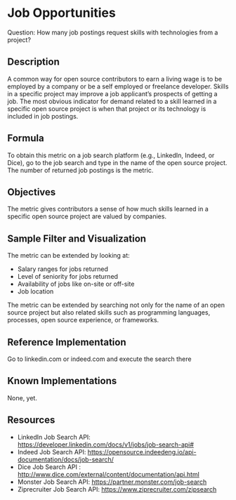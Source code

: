 # Job Opportunities

Question: How many job postings request skills with technologies from a project?

## Description
A common way for open source contributors to earn a living wage is to be employed by a company or be a self employed or freelance developer. Skills in a specific project may improve a job applicant’s prospects of getting a job. The most obvious indicator for demand related to a skill learned in a specific open source project is when that project or its technology is included in job postings.

## Formula
To obtain this metric on a job search platform (e.g., LinkedIn, Indeed, or Dice), go to the job search and type in the name of the open source project. The number of returned job postings is the metric.

## Objectives
The metric gives contributors a sense of how much skills learned in a specific open source project are valued by companies.

## Sample Filter and Visualization
The metric can be extended by looking at:
* Salary ranges for jobs returned
* Level of seniority for jobs returned
* Availability of jobs like on-site or off-site
* Job location

The metric can be extended by searching not only for the name of an open source project but also related skills such as programming languages, processes, open source experience, or frameworks.

## Reference Implementation
Go to linkedin.com or indeed.com and execute the search there

## Known Implementations
None, yet.

## Resources
* LinkedIn Job Search API: https://developer.linkedin.com/docs/v1/jobs/job-search-api#
* Indeed Job Search API: https://opensource.indeedeng.io/api-documentation/docs/job-search/ 
* Dice Job Search API : http://www.dice.com/external/content/documentation/api.html
* Monster Job Search API: https://partner.monster.com/job-search
* Ziprecruiter Job Search API: https://www.ziprecruiter.com/zipsearch
